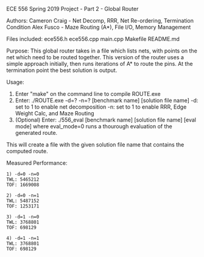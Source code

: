 ECE 556 Spring 2019
Project - Part 2 - Global Router

Authors:
Cameron Craig - Net Decomp, RRR, Net Re-ordering, Termination Condition
Alex Fusco - Maze Routing (A*), File I/O, Memory Management

Files included:
ece556.h
ece556.cpp
main.cpp
Makefile
README.md


Purpose:
This global router takes in a file which lists nets, with points on the net which need to be routed together.
This version of the router uses a simple approach initially, then runs iterations of A* to route the pins.
At the termination point the best solution is output.


Usage:
1) Enter "make" on the command line to compile ROUTE.exe
2) Enter: ./ROUTE.exe -d=? -n=? [benchmark name] [solution file name]
	-d: set to 1 to enable net decomposition
	-n: set to 1 to enable RRR, Edge Weight Calc, and Maze Routing
3) (Optional) Enter: ./556_eval [benchmark name] [solution file name] [eval mode]
   where eval_mode=0 runs a thourough evaluation of the generated route.

This will create a file with the given solution file name that contains the computed route.


Measured Performance:

	1) -d=0 -n=0
	TWL: 5465212
	TOF: 1669008
	
	2) -d=0 -n=1
	TWL: 5487152
	TOF: 1253171
	
	3) -d=1 -n=0
	TWL: 3768801
	TOF: 698129
	
	4) -d=1 -n=1
	TWL: 3768801
	TOF: 698129
